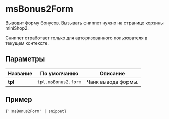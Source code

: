 # msBonus2Form

Выводит форму бонусов. Вызывать сниппет нужно на странице корзины miniShop2.

Сниппет отработает только для авторизованного пользователя в текущем контексте.

## Параметры

Название | По умолчанию        | Описание
---------|---------------------|-------------------
**tpl**  | `tpl.msBonus2.form` | Чанк вывода формы.

## Пример

```fenom
{'!msBonus2Form' | snippet}
```

